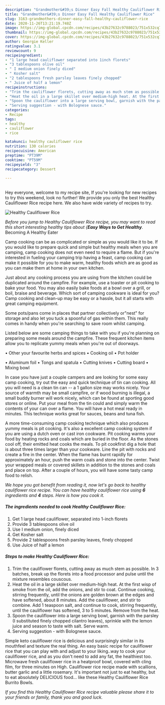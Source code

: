 ```yaml
---
description: "Grandmother&#39;s Dinner Easy Fall Healthy Cauliflower Rice"
title: "Grandmother&#39;s Dinner Easy Fall Healthy Cauliflower Rice"
slug: 3163-grandmothers-dinner-easy-fall-healthy-cauliflower-rice
date: 2020-11-26T13:21:19.748Z
image: https://img-global.cpcdn.com/recipes/43b27632c9788023/751x532cq70/healthy-cauliflower-rice-recipe-main-photo.jpg
thumbnail: https://img-global.cpcdn.com/recipes/43b27632c9788023/751x532cq70/healthy-cauliflower-rice-recipe-main-photo.jpg
cover: https://img-global.cpcdn.com/recipes/43b27632c9788023/751x532cq70/healthy-cauliflower-rice-recipe-main-photo.jpg
author: Georgie Keller
ratingvalue: 3.1
reviewcount: 9
recipeingredient:
- "1 large head cauliflower separated into 1inch florets"
- "3 tablespoons olive oil"
- " I medium onion finely diced"
- " Kosher salt"
- "2 tablespoons fresh parsley leaves finely chopped"
- " Juice of half a lemon"
recipeinstructions:
- "Trim the cauliflower florets, cutting away as much stem as possible. In 3 batches, break up the florets into a food processor and pulse until the mixture resembles couscous."
- "Heat the oil in a large skillet over medium-high heat. At the first wisp of smoke from the oil, add the onions, and stir to coat. Continue cooking, stirring frequently, until the onions are golden brown at the edges and have softened, about 8 minutes. Add the cauliflower, and stir to combine. Add 1 teaspoon salt, and continue to cook, stirring frequently, until the cauliflower has softened, 3 to 5 minutes. Remove from the heat."
- "Spoon the cauliflower into a large serving bowl, garnish with the parsley (I substituted finely chopped cilantro leaves), sprinkle with the lemon juice and season to taste with salt. Serve warm."
- "Serving suggestion - with Bolognese sauce."
categories:
- Recipe
tags:
- healthy
- cauliflower
- rice

katakunci: healthy cauliflower rice 
nutrition: 130 calories
recipecuisine: American
preptime: "PT39M"
cooktime: "PT59M"
recipeyield: "3"
recipecategory: Dessert

---
```

<br>
Hey everyone, welcome to my recipe site, If you're looking for new recipes to try this weekend, look no further! We provide you only the best Healthy Cauliflower Rice recipe here. We also have wide variety of recipes to try.
<br>


![Healthy Cauliflower Rice](https://img-global.cpcdn.com/recipes/43b27632c9788023/751x532cq70/healthy-cauliflower-rice-recipe-main-photo.jpg)

<i>Before you jump to Healthy Cauliflower Rice recipe, you may want to read this short interesting healthy tips about {<strong>Easy Ways to Get Healthy</strong>.</i>
Becoming A Healthy Eater

    
Camp cooking can be as complicated or simple as you would like it to be. If you would like to prepare quick and simple but healthy meals when you are camping, camp cooking does not even need to require a flame. But if you're interested in fueling your camping trip having a feast, camp cooking can make it possible for you to make warm, healthy foods which are as good as you can make them at home in your own kitchen.

 Just about any cooking process you are using from the kitchen could be duplicated around the campfire. For example, use a toaster or pit cooking to bake your food. You may also easily bake foods at a bowl over a grill, or boil, braise and beverage. Which sort of camping cookware is ideal for you? Camp cooking and clean-up may be easy or a hassle, but it all starts with great camping equipment.

Some pots/pans come in places that partner collectively or"nest" for storage and also let you tuck a spoonful of gas within them. This really comes in handy when you're searching to save room whilst camping.

Listed below are some camping things to take with you if you're planning on preparing some meals around the campfire. These frequent kitchen items allow you to replicate yummy meals when you're out of doorways.


• Other your favourite herbs and spices
• Cooking oil
• Pot holder

• Aluminum foil
• Tongs and spatula
• Cutting knives
• Cutting board
• Mixing bowl


In case you have just a couple campers and are looking for some easy camp cooking, try out the easy and quick technique of tin can cooking. All you will need is a clean tin can -- a 1 gallon size may works nicely. Your source of warmth may be small campfire, or if wood burning is illegal, a small buddy burner will work nicely, which can be found at sporting good stores or online. Put your meal from the tin could and simply warm the contents of your can over a flame. You will have a hot meal ready in minutes.  This technique works great for sauces, beans and tuna fish.

A more time-consuming camp cooking technique which also produces yummy meals is pit cooking.  It's also a excellent camp cooking system if you are using a dutch oven or cast iron cookware. Pit cooking warms your food by heating rocks and coals which are buried in the floor. As the stones cool off, their emitted heat cooks the meals. To pit cookfirst dig a hole that is about three times larger than your cookware. Line the pit with rocks and create a fire in the center. When the flame has burnt rapidly for approximately an hour, push the warm coals and stone into the center. Twist your wrapped meals or covered skillets in addition to the stones and coals and place on top. After a couple of hours, you will have some tasty camp food to relish.


<i>We hope you got benefit from reading it, now let's go back to healthy cauliflower rice recipe. You can have healthy cauliflower rice using <strong>6</strong> ingredients and <strong>4</strong> steps. Here is how you cook it.
</i>

##### The ingredients needed to cook Healthy Cauliflower Rice:

1. Get 1 large head cauliflower, separated into 1-inch florets
1. Provide 3 tablespoons olive oil
1. Use  I medium onion, finely diced
1. Get  Kosher salt
1. Provide 2 tablespoons fresh parsley leaves, finely chopped
1. Use  Juice of half a lemon


##### Steps to make Healthy Cauliflower Rice:

1. Trim the cauliflower florets, cutting away as much stem as possible. In 3 batches, break up the florets into a food processor and pulse until the mixture resembles couscous.
1. Heat the oil in a large skillet over medium-high heat. At the first wisp of smoke from the oil, add the onions, and stir to coat. Continue cooking, stirring frequently, until the onions are golden brown at the edges and have softened, about 8 minutes. Add the cauliflower, and stir to combine. Add 1 teaspoon salt, and continue to cook, stirring frequently, until the cauliflower has softened, 3 to 5 minutes. Remove from the heat.
1. Spoon the cauliflower into a large serving bowl, garnish with the parsley (I substituted finely chopped cilantro leaves), sprinkle with the lemon juice and season to taste with salt. Serve warm.
1. Serving suggestion - with Bolognese sauce.


Simple keto cauliflower rice is delicious and surprisingly similar in its mouthfeel and texture the real thing. An easy basic recipe for cauliflower rice that you can play with and adjust to your liking..way to cook your cauliflower rice, and as you don&#39;t need to add any fat, the healthiest too. Microwave fresh cauliflower rice in a heatproof bowl, covered with cling film, for three minutes on High. Cauliflower rice recipe made with scallions, butter garlic and a little rosemary. It&#39;s important not just to eat healthy, but to eat absolutely DELICIOUS food… like these Healthy Cauliflower Rice Burrito Bowls. 

<i>If you find this Healthy Cauliflower Rice recipe valuable please share it to your friends or family, thank you and good luck.</i>
